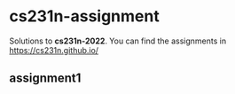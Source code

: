 # cs231n-assignment
Solutions to **cs231n-2022**. You can find the assignments in https://cs231n.github.io/
## assignment1 

